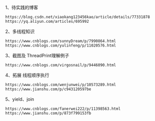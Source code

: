1、待实践的博客

    https://blog.csdn.net/xiaokang123456kao/article/details/77331878
    https://yq.aliyun.com/articles/695992
2、多线程知识

    https://www.cnblogs.com/sunnyDream/p/7990864.html
    https://www.cnblogs.com/yulinfeng/p/11020576.html
3、截图及 ThreadPrint理解例子

    https://www.cnblogs.com/virgosnail/p/9446090.html
    
4、拓展 线程顺序执行

    https://www.cnblogs.com/wenjunwei/p/10573289.html
    https://www.jianshu.com/p/c943120597be
5、yield、join

    https://www.cnblogs.com/fanerwei222/p/11398563.html
    https://www.jianshu.com/p/873f799153fb